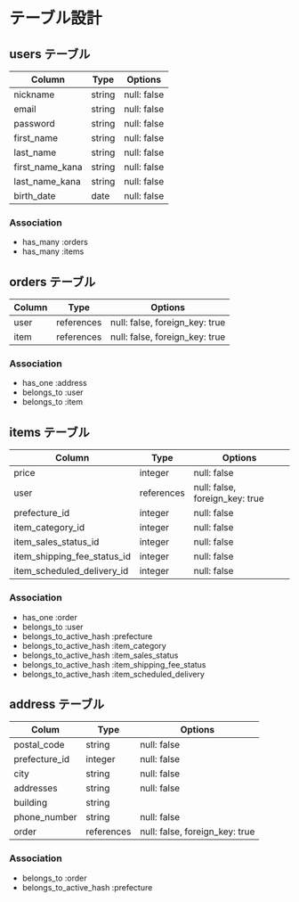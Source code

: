 # テーブル設計

## users テーブル

| Column          | Type   | Options     |
| --------------- | ------ | ----------- |
| nickname        | string | null: false |
| email           | string | null: false |
| password        | string | null: false |
| first_name      | string | null: false |
| last_name       | string | null: false |
| first_name_kana | string | null: false |
| last_name_kana  | string | null: false |
| birth_date      | date   | null: false |

### Association

- has_many :orders
- has_many :items

## orders テーブル

| Column  | Type       | Options                        |
| ------- | ---------- | ------------------------------ |
| user    | references | null: false, foreign_key: true |
| item    | references | null: false, foreign_key: true |

### Association

- has_one :address
- belongs_to :user
- belongs_to :item

## items テーブル

| Column                      | Type       | Options                        |
| --------------------------- | ---------- | ------------------------------ |
| price                       | integer    | null: false                    |
| user                        | references | null: false, foreign_key: true |
| prefecture_id               | integer    | null: false                    |
| item_category_id            | integer    | null: false                    |
| item_sales_status_id        | integer    | null: false                    |
| item_shipping_fee_status_id | integer    | null: false                    |
| item_scheduled_delivery_id  | integer    | null: false                    |


### Association

- has_one :order
- belongs_to :user
- belongs_to_active_hash :prefecture
- belongs_to_active_hash :item_category
- belongs_to_active_hash :item_sales_status
- belongs_to_active_hash :item_shipping_fee_status
- belongs_to_active_hash :item_scheduled_delivery

## address テーブル

| Colum         | Type       | Options       |
| ------------- | ---------- | ------------------------------ |
| postal_code   | string     | null: false                    |
| prefecture_id | integer    | null: false                    |
| city          | string     | null: false                    |
| addresses     | string     | null: false                    |
| building      | string     |                                |
| phone_number  | string     | null: false                    |
| order         | references | null: false, foreign_key: true |

### Association

- belongs_to :order
- belongs_to_active_hash :prefecture